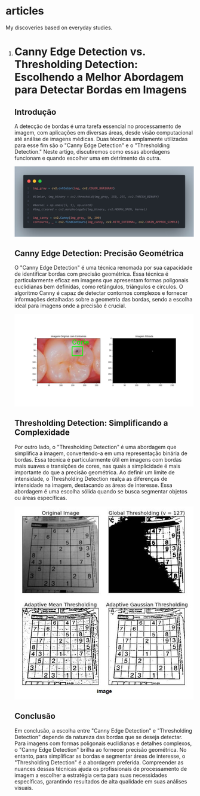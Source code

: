 # articles
My discoveries based on everyday studies.

<ol>
  <li>
  <h1>Canny Edge Detection vs. Thresholding Detection: Escolhendo a Melhor Abordagem para Detectar Bordas em Imagens</h1>

  
  <h2>Introdução</h2>
  
  A detecção de bordas é uma tarefa essencial no processamento de imagem, com aplicações em diversas áreas, desde visão computacional até análise de imagens médicas. Duas técnicas amplamente utilizadas para esse fim são o "Canny Edge Detection" e o "Thresholding Detection." Neste artigo, discutiremos como essas abordagens funcionam e quando escolher uma em detrimento da outra.
  
  <img src="https://github.com/wi2david/articles/blob/main/Canny_vs_Thresholding/files/12586342-fb16-460a-abe0-b0d37d75a2a4.jpg">

  <h2>Canny Edge Detection: Precisão Geométrica</h2>
  
  O "Canny Edge Detection" é uma técnica renomada por sua capacidade de identificar bordas com precisão geométrica. Essa técnica é particularmente eficaz em imagens que apresentam formas poligonais euclidianas bem definidas, como retângulos, triângulos e círculos. O algoritmo Canny é capaz de detectar contornos complexos e fornecer informações detalhadas sobre a geometria das bordas, sendo a escolha ideal para imagens onde a precisão é crucial.

  <img src="https://github.com/wi2david/articles/blob/main/Canny_vs_Thresholding/files/a1201c19-4897-4d75-ac1c-7f9c46106faa.jpg">
  
  <h2>Thresholding Detection: Simplificando a Complexidade</h2>
  
  Por outro lado, o "Thresholding Detection" é uma abordagem que simplifica a imagem, convertendo-a em uma representação binária de bordas. Essa técnica é particularmente útil em imagens com bordas mais suaves e transições de cores, nas quais a simplicidade é mais importante do que a precisão geométrica. Ao definir um limite de intensidade, o Thresholding Detection realça as diferenças de intensidade na imagem, destacando as áreas de interesse. Essa abordagem é uma escolha sólida quando se busca segmentar objetos ou áreas específicas.

  <img src="https://github.com/wi2david/articles/blob/main/Canny_vs_Thresholding/files/9c06ea36-9877-42ff-8a66-2576657e112c.jpg">
  
  <h2>Conclusão</h2>
  
  Em conclusão, a escolha entre "Canny Edge Detection" e "Thresholding Detection" depende da natureza das bordas que se deseja detectar. Para imagens com formas poligonais euclidianas e detalhes complexos, o "Canny Edge Detection" brilha ao fornecer precisão geométrica. No entanto, para simplificar as bordas e segmentar áreas de interesse, o "Thresholding Detection" é a abordagem preferida. Compreender as nuances dessas técnicas ajuda os profissionais de processamento de imagem a escolher a estratégia certa para suas necessidades específicas, garantindo resultados de alta qualidade em suas análises visuais.
  </li>
</ol>
